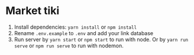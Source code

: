 # Market tiki

1. Install dependencies: `yarn install` or `npm install`
2. Rename `.env.example` to `.env` and add your link database
3. Run server by `yarn start` or `npm start` to run with node.
Or by `yarn run serve` or `npm run serve` to run with nodemon.
